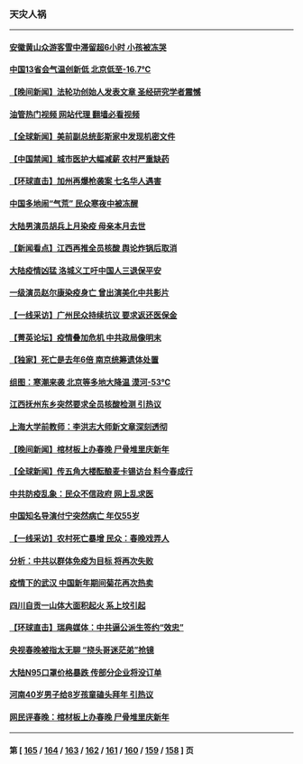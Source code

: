### 天灾人祸
---
#### [安徽黄山众游客雪中滞留超6小时 小孩被冻哭](../../pages/ncid280/n13915298.md?01252045) 
#### [中国13省会气温创新低 北京低至-16.7℃](../../pages/ncid280/n13915218.md?01252045) 
#### [【晚间新闻】法轮功创始人发表文章 圣经研究学者震憾](../../pages/ncid280/n13915255.md?01252045) 
#### [油管热门视频 网站代理 翻墙必看视频](http://138.2.39.72:81/youtube.html?epic-marker?01252045)
#### [【全球新闻】美前副总统彭斯家中发现机密文件](../../pages/ncid280/n13915171.md?01252045) 
#### [【中国禁闻】城市医护大幅减薪 农村严重缺药](../../pages/ncid280/n13914850.md?01252045) 
#### [【环球直击】加州再爆枪袭案 七名华人遇害](../../pages/ncid280/n13914369.md?01252045) 
#### [中国多地闹“气荒” 民众寒夜中被冻醒](../../pages/ncid280/n13915193.md?01252045) 
#### [大陆男演员胡兵上月染疫 母亲本月去世](../../pages/ncid280/n13914950.md?01252045) 
#### [【新闻看点】江西再推全员核酸 舆论炸锅后取消](../../pages/ncid280/n13914897.md?01252045) 
#### [大陆疫情凶猛 洛城义工吁中国人三退保平安](../../pages/ncid280/n13915022.md?01252045) 
#### [一级演员赵尔康染疫身亡 曾出演美化中共影片](../../pages/ncid280/n13914920.md?01252045) 
#### [【一线采访】广州民众持续抗议 要求返还医保金](../../pages/ncid280/n13914652.md?01252045) 
#### [【菁英论坛】疫情叠加危机 中共政局像明末](../../pages/ncid280/n13914887.md?01252045) 
#### [【独家】死亡是去年6倍 南京统筹遗体处置](../../pages/ncid280/n13914832.md?01252045) 
#### [组图：寒潮来袭 北京等多地大降温 漠河-53℃](../../pages/ncid280/n13914321.md?01252045) 
#### [江西抚州东乡突然要求全员核酸检测 引热议](../../pages/ncid280/n13914634.md?01252045) 
#### [上海大学前教师：李洪志大师新文章深刻透彻](../../pages/ncid280/n13914400.md?01252045) 
#### [【晚间新闻】棺材板上办春晚 尸骨堆里庆新年](../../pages/ncid280/n13914646.md?01252045) 
#### [【全球新闻】传五角大楼酝酿麦卡锡访台 料今春成行](../../pages/ncid280/n13914645.md?01252045) 
#### [中共防疫乱象：民众不信政府 网上乱求医](../../pages/ncid280/n13914293.md?01252045) 
#### [中国知名导演付宁突然病亡 年仅55岁](../../pages/ncid280/n13912437.md?01252045) 
#### [【一线采访】农村死亡暴增 民众：春晚戏弄人](../../pages/ncid280/n13912040.md?01252045) 
#### [分析：中共以群体免疫为目标 将再次失败](../../pages/ncid280/n13914297.md?01252045) 
#### [疫情下的武汉 中国新年期间菊花再次热卖](../../pages/ncid280/n13914121.md?01252045) 
#### [四川自贡一山体大面积起火 系上坟引起](../../pages/ncid280/n13914119.md?01252045) 
#### [【环球直击】瑞典媒体：中共逼公派生签约“效忠”](../../pages/ncid280/n13914096.md?01252045) 
#### [央视春晚被指太无聊 “挠头哥迷茫弟”抢镜](../../pages/ncid280/n13914073.md?01252045) 
#### [大陆N95口罩价格暴跌 传部分企业将没订单](../../pages/ncid280/n13914060.md?01252045) 
#### [河南40岁男子给8岁孩童磕头拜年 引热议](../../pages/ncid280/n13914041.md?01252045) 
#### [网民评春晚：棺材板上办春晚 尸骨堆里庆新年](../../pages/ncid280/n13913952.md?01252045) 

---
#### 第 [ [165](./165.md?01252045) / [164](./164.md?01252045) / [163](./163.md?01252045) / [162](./162.md?01252045) / [161](./161.md?01252045) / [160](./160.md?01252045) / [159](./159.md?01252045) / [158](./158.md?01252045) ] 页
